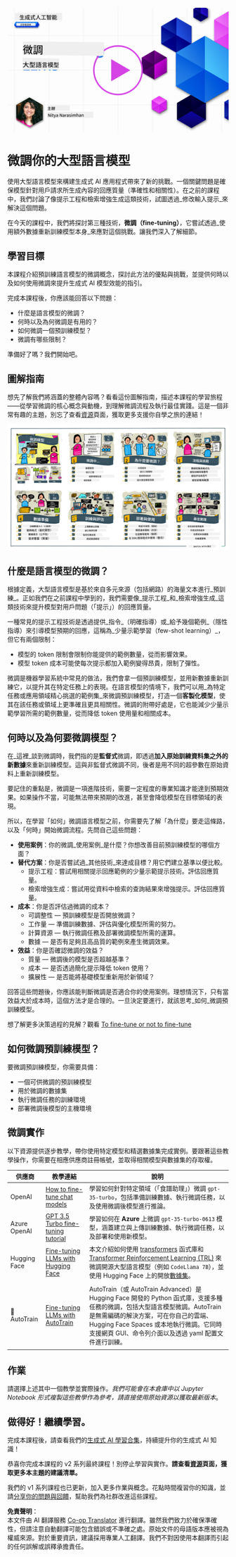 <!--
CO_OP_TRANSLATOR_METADATA:
{
  "original_hash": "68664f7e754a892ae1d8d5e2b7bd2081",
  "translation_date": "2025-07-09T17:37:22+00:00",
  "source_file": "18-fine-tuning/README.md",
  "language_code": "hk"
}
-->
[![Open Source Models](../../../translated_images/18-lesson-banner.f30176815b1a5074fce9cceba317720586caa99e24001231a92fd04eeb54a121.hk.png)](https://aka.ms/gen-ai-lesson18-gh?WT.mc_id=academic-105485-koreyst)

# 微調你的大型語言模型

使用大型語言模型來構建生成式 AI 應用程式帶來了新的挑戰。一個關鍵問題是確保模型針對用戶請求所生成內容的回應質量（準確性和相關性）。在之前的課程中，我們討論了像提示工程和檢索增強生成這類技術，試圖透過_修改輸入提示_來解決這個問題。

在今天的課程中，我們將探討第三種技術，**微調（fine-tuning）**，它嘗試透過_使用額外數據重新訓練模型本身_來應對這個挑戰。讓我們深入了解細節。

## 學習目標

本課程介紹預訓練語言模型的微調概念，探討此方法的優點與挑戰，並提供何時以及如何使用微調來提升生成式 AI 模型效能的指引。

完成本課程後，你應該能回答以下問題：

- 什麼是語言模型的微調？
- 何時以及為何微調是有用的？
- 如何微調一個預訓練模型？
- 微調有哪些限制？

準備好了嗎？我們開始吧。

## 圖解指南

想先了解我們將涵蓋的整體內容嗎？看看這份圖解指南，描述本課程的學習旅程——從學習微調的核心概念與動機，到理解微調流程及執行最佳實踐。這是一個非常有趣的主題，別忘了查看[資源](./RESOURCES.md?WT.mc_id=academic-105485-koreyst)頁面，獲取更多支援你自學之旅的連結！

![Illustrated Guide to Fine Tuning Language Models](../../../translated_images/18-fine-tuning-sketchnote.11b21f9ec8a703467a120cb79a28b5ac1effc8d8d9d5b31bbbac6b8640432e14.hk.png)

## 什麼是語言模型的微調？

根據定義，大型語言模型是基於來自多元來源（包括網路）的海量文本進行_預訓練_。正如我們在之前課程中學到的，我們需要像_提示工程_和_檢索增強生成_這類技術來提升模型對用戶問題（「提示」）的回應質量。

一種常見的提示工程技術是透過提供_指令_（明確指導）或_給予幾個範例_（隱性指導）來引導模型預期的回應，這稱為_少量示範學習（few-shot learning）_，但它有兩個限制：

- 模型的 token 限制會限制你能提供的範例數量，從而影響效果。
- 模型 token 成本可能使每次提示都加入範例變得昂貴，限制了彈性。

微調是機器學習系統中常見的做法，我們會拿一個預訓練模型，並用新數據重新訓練它，以提升其在特定任務上的表現。在語言模型的情境下，我們可以用_為特定任務或應用領域精心挑選的範例集_來微調預訓練模型，打造一個**客製化模型**，使其在該任務或領域上更準確且更具相關性。微調的附帶好處是，它也能減少少量示範學習所需的範例數量，從而降低 token 使用量和相關成本。

## 何時以及為何要微調模型？

在_這裡_談到微調時，我們指的是**監督式**微調，即透過**加入原始訓練資料集之外的新數據**來重新訓練模型。這與非監督式微調不同，後者是用不同的超參數在原始資料上重新訓練模型。

要記住的重點是，微調是一項進階技術，需要一定程度的專業知識才能達到預期效果。如果操作不當，可能無法帶來預期的改進，甚至會降低模型在目標領域的表現。

所以，在學習「如何」微調語言模型之前，你需要先了解「為什麼」要走這條路，以及「何時」開始微調流程。先問自己這些問題：

- **使用案例**：你的微調_使用案例_是什麼？你想改善目前預訓練模型的哪個方面？
- **替代方案**：你是否嘗試過_其他技術_來達成目標？用它們建立基準以便比較。
  - 提示工程：嘗試用相關提示回應範例的少量示範提示技術。評估回應質量。
  - 檢索增強生成：嘗試用從資料中檢索的查詢結果來增強提示。評估回應質量。
- **成本**：你是否評估過微調的成本？
  - 可調整性 — 預訓練模型是否開放微調？
  - 工作量 — 準備訓練數據、評估與優化模型所需的努力。
  - 計算資源 — 執行微調任務及部署微調模型所需的運算。
  - 數據 — 是否有足夠且高品質的範例來產生微調效果。
- **效益**：你是否確認微調的效益？
  - 質量 — 微調後的模型是否超越基準？
  - 成本 — 是否透過簡化提示降低 token 使用？
  - 擴展性 — 是否能將基礎模型重新用於新領域？

回答這些問題後，你應該能判斷微調是否適合你的使用案例。理想情況下，只有當效益大於成本時，這個方法才是合理的。一旦決定要進行，就該思考_如何_微調預訓練模型。

想了解更多決策過程的見解？觀看 [To fine-tune or not to fine-tune](https://www.youtube.com/watch?v=0Jo-z-MFxJs)

## 如何微調預訓練模型？

要微調預訓練模型，你需要具備：

- 一個可供微調的預訓練模型
- 用於微調的數據集
- 執行微調任務的訓練環境
- 部署微調後模型的主機環境

## 微調實作

以下資源提供逐步教學，帶你使用特定模型和精選數據集完成實例。要跟著這些教學操作，你需要在相應供應商註冊帳號，並取得相關模型與數據集的存取權。

| 供應商       | 教學連結                                                                                                                                                                    | 說明                                                                                                                                                                                                                                                                                                                                                                                                                             |
| ------------ | --------------------------------------------------------------------------------------------------------------------------------------------------------------------------- | -------------------------------------------------------------------------------------------------------------------------------------------------------------------------------------------------------------------------------------------------------------------------------------------------------------------------------------------------------------------------------------------------------------------------------- |
| OpenAI       | [How to fine-tune chat models](https://github.com/openai/openai-cookbook/blob/main/examples/How_to_finetune_chat_models.ipynb?WT.mc_id=academic-105485-koreyst)               | 學習如何針對特定領域（「食譜助理」）微調 `gpt-35-turbo`，包括準備訓練數據、執行微調任務，以及使用微調後模型進行推論。                                                                                                                                                                                                                                                                                                         |
| Azure OpenAI | [GPT 3.5 Turbo fine-tuning tutorial](https://learn.microsoft.com/azure/ai-services/openai/tutorials/fine-tune?tabs=python-new%2Ccommand-line?WT.mc_id=academic-105485-koreyst) | 學習如何在 **Azure** 上微調 `gpt-35-turbo-0613` 模型，涵蓋建立與上傳訓練數據、執行微調任務，以及部署和使用新模型。                                                                                                                                                                                                                                                                                                         |
| Hugging Face | [Fine-tuning LLMs with Hugging Face](https://www.philschmid.de/fine-tune-llms-in-2024-with-trl?WT.mc_id=academic-105485-koreyst)                                              | 本文介紹如何使用 [transformers](https://huggingface.co/docs/transformers/index?WT.mc_id=academic-105485-koreyst) 函式庫和 [Transformer Reinforcement Learning (TRL)](https://huggingface.co/docs/trl/index?WT.mc_id=academic-105485-koreyst) 來微調開源大型語言模型（例如 `CodeLlama 7B`），並使用 Hugging Face 上的開放[數據集](https://huggingface.co/docs/datasets/index?WT.mc_id=academic-105485-koreyst)。 |
|              |                                                                                                                                                                             |                                                                                                                                                                                                                                                                                                                                                                                                                                 |
| 🤗 AutoTrain | [Fine-tuning LLMs with AutoTrain](https://github.com/huggingface/autotrain-advanced/?WT.mc_id=academic-105485-koreyst)                                                        | AutoTrain（或 AutoTrain Advanced）是 Hugging Face 開發的 Python 函式庫，支援多種任務的微調，包括大型語言模型微調。AutoTrain 是無需編碼的解決方案，可在你自己的雲端、Hugging Face Spaces 或本地執行微調。它同時支援網頁 GUI、命令列介面以及透過 yaml 配置文件進行訓練。                                                                                                                                            |
|              |                                                                                                                                                                             |                                                                                                                                                                                                                                                                                                                                                                                                                                 |

## 作業

請選擇上述其中一個教學並實際操作。_我們可能會在本倉庫中以 Jupyter Notebook 形式複製這些教學作為參考，請直接使用原始資源以獲取最新版本_。

## 做得好！繼續學習。

完成本課程後，請查看我們的[生成式 AI 學習合集](https://aka.ms/genai-collection?WT.mc_id=academic-105485-koreyst)，持續提升你的生成式 AI 知識！

恭喜你完成本課程的 v2 系列最終課程！別停止學習與實作。**請查看[資源](RESOURCES.md?WT.mc_id=academic-105485-koreyst)頁面，獲取更多本主題的建議清單。**

我們的 v1 系列課程也已更新，加入更多作業與概念。花點時間複習你的知識，並請[分享你的問題與回饋](https://github.com/microsoft/generative-ai-for-beginners/issues?WT.mc_id=academic-105485-koreyst)，幫助我們為社群改進這些課程。

**免責聲明**：  
本文件由 AI 翻譯服務 [Co-op Translator](https://github.com/Azure/co-op-translator) 進行翻譯。雖然我們致力於確保準確性，但請注意自動翻譯可能包含錯誤或不準確之處。原始文件的母語版本應被視為權威來源。對於重要資訊，建議採用專業人工翻譯。我們不對因使用本翻譯而引起的任何誤解或誤釋承擔責任。
